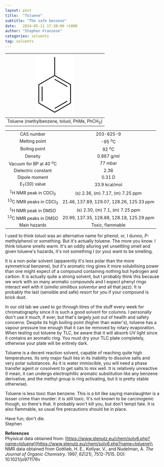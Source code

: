 ```yaml
---
layout: post
title:  "Toluene"
subtitle: "The safe benzene"
date:   2024-05-11 17:30:00 +1000
author: "Stephen Franzese"
categories: solvents
tag: solvents
---
```



|![toluene](/assets/toluene.png)|
|:---:|
|Toluene (methylbenzene, toluol, PhMe, PhCH<sub>3</sub>)|

|  |  |
| :----------------: | :-----------------: |
| CAS number       | 	203-625-9      |
| Melting point |   -95 <sup>o</sup>C  |
| Boiling point |  92 <sup>o</sup>C |
|    Density    |       0.867 g/ml      |
| Vacuum for BP at 40 <sup>o</sup>C |     77 mbar     |
| Dielectric constant | 2.38 |
| Dipole moment|  0.31 D |
| E<sub>T</sub>(30) value | 33.9 kcal/mol |
| <sup>1</sup>H NMR peak in CDCl<sub>3</sub>| (s) 2.36, (m) 7.17, (m) 7.25  ppm |
| <sup>13</sup>C NMR peaks in CDCl<sub>3</sub>| 21.46, 137.89, 129.07, 128.26, 125.33 ppm |
| <sup>1</sup>H NMR peak in DMSO | (s) 2.30, (m) 7.1, (m) 7.25 ppm |
| <sup>13</sup>C NMR peaks in DMSO | 20.99, 137.35, 128.88, 128.18, 125.29 ppm |
| Main hazards  | Toxic, flammable |

I used to think toluol was an alternative name for phenol, or, I dunno, *P*-methylphenol or something. But it's actually toluene. The more you know. I think toluene smells warm. It's an oddly alluring yet unsettling smell and given toluene's hazards, it's not something I (or you) want to be smelling.

It is a non-polar solvent (apparently it's less polar than the more symmetrical benzene), but it's aromatic ring gives it more solubilising power than one might expect of a compound containing nothing but hydrogen and carbon. It is actually quite a strong solvent, but I probably think this because we work with so many aromatic compounds and I expect phenyl rings interact well with it (*similia similibus solventur* and all that jazz). It is probably the last (sensible and safe) resort for you if your compound is brick dust.

In our old lab we used to go through litres of the stuff every week for chromatography since it is such a good solvent for columns. I personally don't use it much, if ever, but that's largely just out of health and safety concerns. Despite its high boiling point (higher than water's), toluene has a vapour pressure low enough that it can be removed by rotary evaporation. When testing out toluene by TLC, be aware that it will absorb UV light since it contains an aromatic ring. You must dry your TLC plate completely, otherwise your plate will be entirely dark.

Toluene is a decent reaction solvent, capable of reaching quite high temperatures. Its only major fault lies in its inability to dissolve salts and very polar substances. As it is water immiscible, you will need a phase transfer agent or cosolvent to get salts to mix well. It is relatively unreactive (I mean, it can undergo electrophillic aromatic substitution like any benzene derivative, and the methyl group is ring activating, but it is pretty stable otherwise).

Toluene is less toxic than benzene. This is a bit like saying manslaughter is a lesser crime than murder: it is still toxic. It's not known to be carcinogenic though, so there's that. It probably won't kill you, but don't tempt fate. It is also flammable, so usual fire precautions should be in place.

Have fun; don't die.\
Stephen

**References**\
Phyisical data obtained from: [https://www.stenutz.eu/chem/solv6.php?name=toluene](https://www.stenutz.eu/chem/solv6.php?name=toluene)\
NMR data obtained from Gottlieb, H. E., Kotlyar, V., and Nudelman, A. *The Journal of Organic Chemistry*. 1997, *62*(21), 7512-7515. DOI: 10.1021/jo971176v

